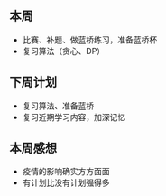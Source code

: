 ## 本周

- 比赛、补题、做蓝桥练习，准备蓝桥杯
- 复习算法（贪心、DP）

## 下周计划

- 复习算法、准备蓝桥
- 复习近期学习内容，加深记忆

## 本周感想

- 疫情的影响确实方方面面
- 有计划比没有计划强得多
